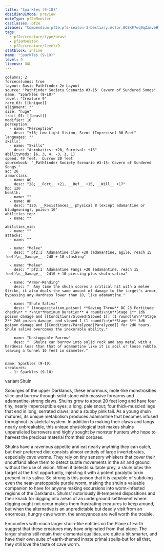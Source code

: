 ```yaml
---
title: "Sparkles (9-10)"
obsidianUIMode: preview
noteType: pf2eMonster
cssClasses: pf2e
aliases: "Compendium.pf2e.pfs-season-3-bestiary.Actor.8CEKF7wq9qZzmveH" 
tags:
  - pf2e/creature/type/beast
  - pf2eMonster
  - pf2e/creature/level/9
statblock: inline
name: "Sparkles (9-10)"
level: 9
license: OGL
---
```


```statblock
columns: 2
forcecolumns: true
layout: Basic Pathfinder 2e Layout
source: "Pathfinder Society Scenario #3-15: Cavern of Sundered Songs"
name: "Sparkles (9-10)"
level: "Creature 9"
rare_03: [[Unique]]
alignment: ""
size: "huge"
trait_01: [[beast]]
modifier: 16
perception:
  - name: "Perception"
    desc: "+16; Low-Light Vision, Scent (Imprecise) 30 Feet"
languages: ""
skills:
  - name: "Skills"
    desc: "Acrobatics: +20, Survival: +18"
abilityMods: [6, 3, 4, -3, 3, 1]
speed: 40 feet,  burrow 20 feet
sourcebook: "_Pathfinder Society Scenario #3-15: Cavern of Sundered Songs_"
ac: 28
armorclass:
  - name: AC
    desc: "28; __Fort__ +21, __Ref__ +15, __Will__ +17"
hp: 120
health:
  - name: ""
  - name: HP
    desc: "120; __Resistances__ physical 8 (except adamantine or bludgeoning), poison 10"
abilities_top:
  - name: ""

abilities_mid:
  - name: ""
attacks:
  - name: ""

  - name: "Melee"
    desc: "`pf2:1` Adamantine Claw +20 (adamantine, agile, reach 15 feet)\n__Damage__  2d8 + 10 slashing"

  - name: "Melee"
    desc: "`pf2:1` Adamantine Fangs +20 (adamantine, reach 15 feet)\n__Damage__  2d10 + 10 piercing plus shuln-saliva"

  - name: "Armor-Rending"
    desc: "  Any time the shuln scores a critical hit with a melee Strike, it also deals the same amount of damage to the target's armor, bypassing any Hardness lower than 10, like adamantine."

  - name: "Shuln Saliva"
    desc: " (incapacitation,poison) **Saving Throw** DC 28 Fortitude check\n* * *\n\n**Maximum Duration** 4 rounds\n\n**Stage 1** 1d6 poison damage and [[Conditions/Slowed|Slowed 1]] (1 round)\n\n**Stage 2** 2d6 poison damage, and slowed 1 (1 round)\n\n**Stage 3** 3d6 poison damage and [[Conditions/Paralyzed|Paralyzed]] for 2d6 hours. Shuln saliva overcomes the inexorable ability."

  - name: "Unstoppable Burrow"
    desc: "  Shulns can burrow into solid rock and any metal with a hardness less than that of adamantine like it is soil or loose rubble, leaving a tunnel 10 feet in diameter."
 
```

```encounter-table
name: Sparkles (9-10)
creatures:
  - 1: Sparkles (9-10)
```


variant Shuln

Scourges of the upper Darklands, these enormous, mole-like monstrosities slice and burrow through solid stone with massive forearms and adamantine-strong claws. Shulns grow to about 20 feet long and have four tiny, nearly imperceptible eyes; a long, pale snout; four thick-muscled legs that end in long, serrated claws; and a stubby pink tail. As a young shuln matures, its unique metabolism produces adamantine that becomes infused throughout its skeletal system. In addition to making their claws and fangs nearly unbreakable, this unique physiological trait makes shulns unparalleled burrowers and highly sought by monster hunters who hope to harvest the precious material from their corpses.

Shulns have a ravenous appetite and eat nearly anything they can catch, but their preferred diet consists almost entirely of large invertebrates, especially cave worms. They rely on tiny sensory whiskers that cover their snoutfland allow them to detect subtle movements in the air and ground without the use of vision. When it detects suitable prey, a shuln bites the target at the first opportunity, injecting it with a potent paralytic toxin present in its saliva. So strong is this poison that it is capable of subduing even the near-unstoppable purple worm, making the shuln a valuable companion to have for anyone making excursions into worm-infested regions of the Darklands. Shulns' notoriously ill-tempered dispositions and their knack for digging into areas of an underground settlement where digging ought not occur makes them frustrating creatures to keep around, but when the alternative is an unpredictable but deadly visit from an enormous, hungry cave worm, the annoyances are well worth the trouble.

Encounters with much larger shuln-like entities on the Plane of Earth suggest that these creatures may have originated from that place. The larger shulns still retain their elemental qualities, are quite a bit smarter, and have their own suite of earth-themed innate primal spells-but for all that, they still love the taste of cave worm.
